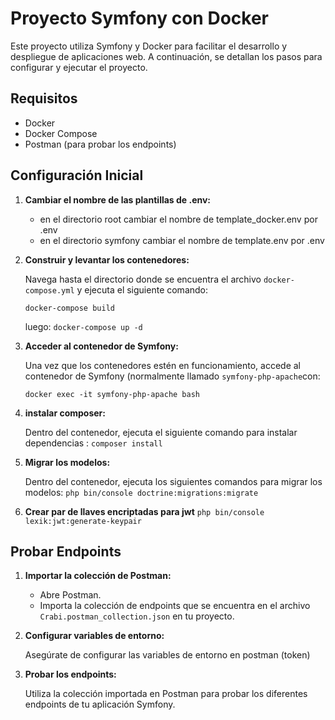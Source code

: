 # Proyecto Symfony con Docker

Este proyecto utiliza Symfony y Docker para facilitar el desarrollo y despliegue de aplicaciones web. A continuación, se detallan los pasos para configurar y ejecutar el proyecto.

## Requisitos

-   Docker
-   Docker Compose
-   Postman (para probar los endpoints)

## Configuración Inicial

1.  **Cambiar el nombre de las plantillas de .env:**
    
    - en el directorio root cambiar el nombre de template_docker.env por .env
    - en el directorio symfony cambiar el nombre de template.env por .env
    
2.  **Construir y levantar los contenedores:**
    
    Navega hasta el directorio donde se encuentra el archivo `docker-compose.yml` y ejecuta el siguiente comando:
    
    
    `docker-compose build`

	luego:
	`docker-compose up -d` 
    
3.  **Acceder al contenedor de Symfony:**
    
    Una vez que los contenedores estén en funcionamiento, accede al contenedor de Symfony (normalmente llamado `symfony-php-apache`con:
    
    `docker exec -it symfony-php-apache bash` 
    
4.  **instalar composer:**
    
    Dentro del contenedor, ejecuta el siguiente comando para instalar dependencias :
	    `composer install` 

5.  **Migrar los modelos:**
    
    Dentro del contenedor, ejecuta los siguientes comandos para migrar los modelos:
	    `php bin/console doctrine:migrations:migrate` 
    
6. **Crear par de llaves encriptadas para jwt**
		`php bin/console lexik:jwt:generate-keypair`

## Probar Endpoints

1.  **Importar la colección de Postman:**
    
    -   Abre Postman.
    -   Importa la colección de endpoints que se encuentra en el archivo `Crabi.postman_collection.json` en tu proyecto.
2.  **Configurar variables de entorno:**
    
    Asegúrate de configurar las variables de entorno en postman (token)
    
3.  **Probar los endpoints:**
    
    Utiliza la colección importada en Postman para probar los diferentes endpoints de tu aplicación Symfony.